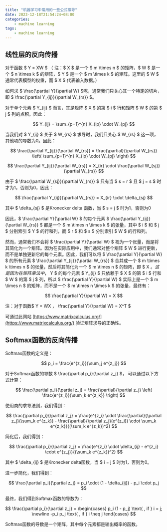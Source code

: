 ```yaml
---
title: "机器学习中常用的一些公式推导"
date: 2023-12-18T21:54:24+08:00
categories:
    - machine learning
tags:
    - machine learning
---
```


## 线性层的反向传播

对于函数 $ Y = XW $ （ 注：$ X $ 是一个 $ m \times n $ 的矩阵，$ W $ 是一个 $ n \times k $ 的矩阵，$ Y $ 是一个 $ m \times k $ 的矩阵。这里的 $ W $ 通常代表模型的权重，而 $ X $ 代表输入数据。）

如何求 $ \frac{\partial Y}{\partial W} $呢，通常我们只关心其一个特定的切片，即 $ \frac{\partial Y_{ij}}{\partial W_{rs}} $。

对于单个元素 $ Y_{ij} $ 而言，其是矩阵 $ X $ 的第 $ i $ 行和矩阵 $ W $ 的第 $ j $ 列的点积。因此：

$$ Y_{ij} = \sum_{p=1}^{n} X_{ip} \cdot W_{pj} $$

当我们对 $ Y_{ij} $ 关于 $ W_{rs} $ 求导时，我们只关心 $ W_{rs} $ 这一项，其他项的导数为0。因此：

$$ \frac{\partial Y_{ij}}{\partial W_{rs}} = \frac{\partial}{\partial W_{rs}} \left( \sum_{p=1}^{n} X_{ip} \cdot W_{pj} \right) $$

$$ \frac{\partial Y_{ij}}{\partial W_{rs}} = X_{ir} \cdot \frac{\partial W_{sj}}{\partial W_{rs}} $$

由于 $ \frac{\partial W_{sj}}{\partial W_{rs}} $ 只有当 $ s = r $ 且 $ j = s $ 时才为1，否则为0，因此：

$$ \frac{\partial Y_{ij}}{\partial W_{rs}} = X_{ir} \cdot \delta_{sj} $$

其中 $ \delta_{sj} $ 是Kronecker delta 函数，当 $ s = j $ 时为1，否则为0

因此，$ \frac{\partial Y}{\partial W} $ 的每个元素 $ \frac{\partial Y_{ij}}{\partial W_{rs}} $ 都是一个 $ m \times n \times k $ 的张量，其中 $ i $ 和 $ j $ 分别索引 $ Y $ 的行和列，而 $ r $ 和 $ s $ 分别索引 $ W $ 的行和列。

然而，通常我们不会将 $ \frac{\partial Y}{\partial W} $ 视为一个张量，而是将其简化为一个矩阵。因为在实际应用中，我们通常对整个矩阵 $ W $ 进行更新，而不是单独更新它的每个元素。因此，我们可以将 $ \frac{\partial Y}{\partial W} $ 的所有元素 $ \frac{\partial Y_{ij}}{\partial W_{rs}} $ 合并成一个 $ m \times k \times n $ 的张量，然后将其简化为一个 $ m \times n $ 的矩阵，即 $ X $。这是因为在矩阵乘法中，$ Y $ 的每个元素 $ Y_{ij} $ 只依赖于 $ X $ 的第 $ i $ 行和 $ W $ 的第 $ j $ 列，所以 $ \frac{\partial Y}{\partial W} $ 实际上是一个 $ m \times n $ 的矩阵，而不是一个 $ m \times n \times k $ 的张量，最终有：

$$ \frac{\partial Y}{\partial W} = X $$

注：对于函数$ Y = WX $，$ \frac{\partial Y}{\partial W} = X^T $

可通过此网站 [https://www.matrixcalculus.org/](https://www.matrixcalculus.org/) 验证矩阵求导的正确性。
<!-- 在神经网络的链式求导过程，我们通常还会乘以下一层反向计算的梯度，这时候我们需要对 $ \frac{\partial Y}{\partial W} $ 转置，因为下一层反向计算梯度的维度是和Y相同的 -->
<!-- 这里的 $ X^T $ 是 $ X $ 的转置。 -->




## Softmax函数的反向传播
Softmax函数的定义是：

$$ p_i = \frac{e^{z_i}}{\sum_j e^{z_j}} $$

对于Softmax函数的导数 $ \frac{\partial p_i}{\partial z_j} $， 可以通过以下方式计算：

$$ \frac{\partial p_i}{\partial z_j} = \frac{\partial}{\partial z_j} \left( \frac{e^{z_i}}{\sum_k e^{z_k}} \right) $$

使用商的求导法则，我们得到：

$$ \frac{\partial p_i}{\partial z_j} = \frac{e^{z_i} \cdot \frac{\partial}{\partial z_j}(\sum_k e^{z_k}) - \frac{\partial}{\partial z_j}(e^{z_i}) \cdot \sum_k e^{z_k}}{(\sum_k e^{z_k})^2} $$

简化后，我们得到：

$$ \frac{\partial p_i}{\partial z_j} = \frac{e^{z_i} \cdot \delta_{ij} - e^{z_i} \cdot e^{z_j}}{(\sum_k e^{z_k})^2} $$

其中 $ \delta_{ij} $ 是Kronecker delta函数，当 $ i = j $ 时为1，否则为0。

进一步简化，我们得到：

$$ \frac{\partial p_i}{\partial z_j} = p_i \cdot (1 - \delta_{ij}) - p_i \cdot p_j $$

最终，我们得到Softmax函数的导数为：

$$ \frac{\partial p_i}{\partial z_j} = \begin{cases} p_i (1 - p_j)   \text{  , if } i = j;
\newline -p_i p_j  \text{ , if } i \neq j \end{cases} $$


Softmax函数的导数是一个矩阵，其中每个元素都是输出概率的函数。

